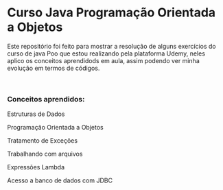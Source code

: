 # Curso Java Programação Orientada a Objetos

<p> Este repositório foi feito para mostrar a resolução de alguns 
exercícios do curso de java Poo que estou realizando pela plataforma Udemy, neles aplico os conceitos aprendidods em aula, assim podendo ver 
minha evolução em termos de códigos.</p>
<br>
<h3>Conceitos aprendidos:</h3>
<p>Estruturas de Dados</p>
<p>Programação Orientada a Objetos</p>
<p>Tratamento de Exceções</p>
<p>Trabalhando com arquivos</p>
<p>Expressões Lambda</p>
<p>Acesso a banco de dados com JDBC</p>


